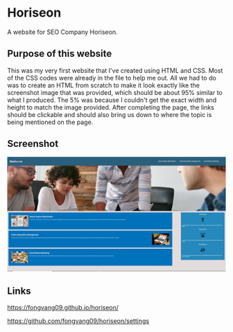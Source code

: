 # Horiseon

A website for SEO Company Horiseon.

## Purpose of this website

This was my very first website that I've created using HTML and CSS. Most of the CSS codes were already in the file to help me out. All we had to do was to create an HTML from scratch to make it look exactly like the screenshot image that was provided, which should be about 95% similar to what I produced. The 5% was because I couldn't get the exact width and height to match the image provided. After completing the page, the links should be clickable and should also bring us down to where the topic is being mentioned on the page.

## Screenshot

![horiseon screenshot](assets/images/horiseonSS.JPG)

## Links

https://fongvang09.github.io/horiseon/

https://github.com/fongvang09/horiseon/settings
